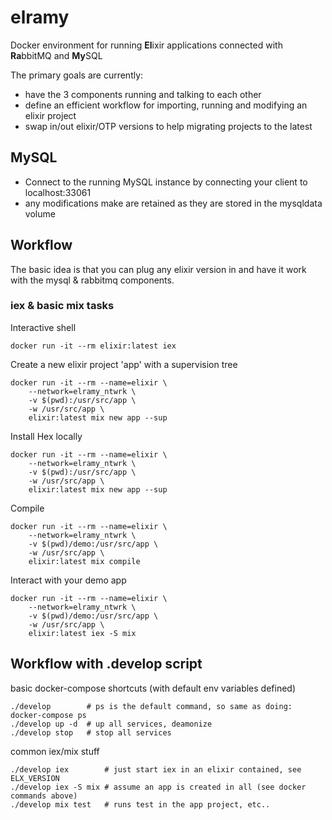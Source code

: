 # elramy

Docker environment for running **El**ixir applications connected with **Ra**bbitMQ and **My**SQL

The primary goals are currently:

- have the 3 components running and talking to each other
- define an efficient workflow for importing, running and modifying an elixir project
- swap in/out elixir/OTP versions to help migrating projects to the latest

## MySQL

- Connect to the running MySQL instance by connecting your client to localhost:33061
- any modifications make are retained as they are stored in the mysqldata volume

## Workflow

The basic idea is that you can plug any elixir version in and have it work with the mysql & rabbitmq components.

### iex & basic mix tasks

Interactive shell

```
docker run -it --rm elixir:latest iex
```

Create a new elixir project 'app' with a supervision tree

```
docker run -it --rm --name=elixir \
    --network=elramy_ntwrk \
    -v $(pwd):/usr/src/app \
    -w /usr/src/app \
    elixir:latest mix new app --sup
```

Install Hex locally

```
docker run -it --rm --name=elixir \
    --network=elramy_ntwrk \
    -v $(pwd):/usr/src/app \
    -w /usr/src/app \
    elixir:latest mix new app --sup
```

Compile

```
docker run -it --rm --name=elixir \
    --network=elramy_ntwrk \
    -v $(pwd)/demo:/usr/src/app \
    -w /usr/src/app \
    elixir:latest mix compile
```

Interact with your demo app

```
docker run -it --rm --name=elixir \
    --network=elramy_ntwrk \
    -v $(pwd)/demo:/usr/src/app \
    -w /usr/src/app \
    elixir:latest iex -S mix
```

## Workflow with .develop script

basic docker-compose shortcuts (with default env variables defined)

```
./develop        # ps is the default command, so same as doing: docker-compose ps
./develop up -d  # up all services, deamonize
./develop stop   # stop all services
```

common iex/mix stuff

```
./develop iex        # just start iex in an elixir contained, see ELX_VERSION
./develop iex -S mix # assume an app is created in all (see docker commands above)
./develop mix test   # runs test in the app project, etc..
```

